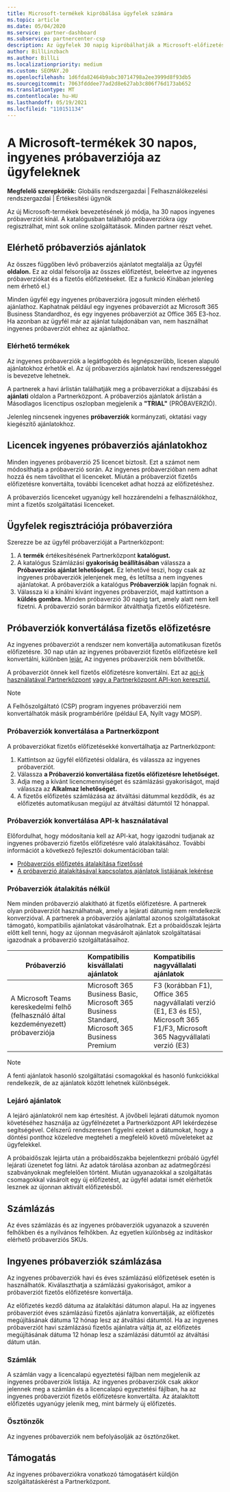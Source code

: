 ```yaml
---
title: Microsoft-termékek kipróbálása ügyfelek számára
ms.topic: article
ms.date: 05/04/2020
ms.service: partner-dashboard
ms.subservice: partnercenter-csp
description: Az ügyfelek 30 napig kipróbálhatják a Microsoft-előfizetési termékeket. Regisztráljon ezekre az ingyenes próbaverziókra a katalógusban, ahogy számos online szolgáltatások.
author: BillLinzbach
ms.author: BillLi
ms.localizationpriority: medium
ms.custom: SEOMAY.20
ms.openlocfilehash: 1d6fda82464b9abc30714798a2ee3999d8f93db5
ms.sourcegitcommit: 7063fdddee77ad2d8e627ab3c806f76d173ab652
ms.translationtype: MT
ms.contentlocale: hu-HU
ms.lasthandoff: 05/19/2021
ms.locfileid: "110151134"
---
```

# <a name="give-customers-30-day-free-trials-of-microsoft-products"></a>A Microsoft-termékek 30 napos, ingyenes próbaverziója az ügyfeleknek

**Megfelelő szerepkörök:** Globális rendszergazdai | Felhasználókezelési rendszergazdai | Értékesítési ügynök

Az új Microsoft-termékek bevezetésének jó módja, ha 30 napos ingyenes próbaverziót kínál. A katalógusban található próbaverziókra úgy regisztrálhat, mint sok online szolgáltatások. Minden partner részt vehet.

## <a name="available-trial-offers"></a>Elérhető próbaverziós ajánlatok

Az összes függőben lévő próbaverziós ajánlatot megtalálja az Ügyfél **oldalon.** Ez az oldal felsorolja az összes előfizetést, beleértve az ingyenes próbaverziókat és a fizetős előfizetéseket. (Ez a funkció Kínában jelenleg nem érhető el.)

Minden ügyfél egy ingyenes próbaverzióra jogosult minden elérhető ajánlathoz. Kaphatnak például egy ingyenes próbaverziót az Microsoft 365 Business Standardhoz, és egy ingyenes próbaverziót az Office 365 E3-hoz. Ha azonban az ügyfél már az ajánlat tulajdonában van, nem használhat ingyenes próbaverziót ehhez az ajánlathoz.

### <a name="available-products"></a>Elérhető termékek

Az ingyenes próbaverziók a legátfogóbb és legnépszerűbb, licesen alapuló ajánlatokhoz érhetők el. Az új próbaverziós ajánlatok havi rendszerességgel is bevezetve lehetnek.

A partnerek a havi árlistán találhatják meg a próbaverziókat a díjszabási és **ajánlati** oldalon a Partnerközpont. A próbaverziós ajánlatok árlistán a Másodlagos licenctípus oszlopban megjelenik a **"TRIAL"** (PRÓBAVERZIÓ).

Jelenleg nincsenek ingyenes **próbaverziók** kormányzati, oktatási vagy kiegészítő ajánlatokhoz.

## <a name="licenses-for-free-trial-offers"></a>Licencek ingyenes próbaverziós ajánlatokhoz

Minden ingyenes próbaverzió 25 licencet biztosít. Ezt a számot nem módosíthatja a próbaverzió során. Az ingyenes próbaverzióban nem adhat hozzá és nem távolíthat el licenceket. Miután a próbaverziót fizetős előfizetésre konvertálta, további licenceket adhat hozzá az előfizetéshez.

A próbaverziós licenceket ugyanúgy kell hozzárendelni a felhasználókhoz, mint a fizetős szolgáltatási licenceket.

## <a name="sign-customers-up-for-trials"></a>Ügyfelek regisztrációja próbaverzióra

Szerezze be az ügyfél próbaverzióját a Partnerközpont:

1. A **termék** értékesítésének Partnerközpont **katalógust.** 
2. A katalógus Számlázási **gyakoriság beállításában** válassza a **Próbaverziós ajánlat lehetőséget.** Ez lehetővé teszi, hogy csak az ingyenes próbaverziók jelenjenek meg, és letiltsa a nem ingyenes ajánlatokat. A próbaverziók a katalógus **Próbaverziók** lapján fognak ni.
3. Válassza ki a kínálni kívánt ingyenes próbaverziót, majd kattintson a **küldés gombra.** Minden próbaverzió 30 napig tart, amely alatt nem kell fizetni. A próbaverzió során bármikor átválthatja fizetős előfizetésre.

## <a name="converting-trials-to-paid-subscriptions"></a>Próbaverziók konvertálása fizetős előfizetésre

Az ingyenes próbaverziót a rendszer nem konvertálja automatikusan fizetős előfizetésre. 30 nap után az ingyenes próbaverziót fizetős előfizetésre kell konvertálni, különben [lejár.](#expiring-offers) Az ingyenes próbaverziók nem bővíthetők.

A próbaverziót önnek kell fizetős előfizetésre konvertálni. Ezt az [api-k használatával Partnerközpont](#convert-trials-using-partner-center) [vagy a Partnerközpont API-kon keresztül.](#convert-trials-using-apis)

> [!NOTE]
> A Felhőszolgáltató (CSP) program ingyenes próbaverziói nem konvertálhatók másik programbérlőre (például EA, Nyílt vagy MOSP).

### <a name="convert-trials-using-partner-center"></a>Próbaverziók konvertálása a Partnerközpont

A próbaverziókat fizetős előfizetésekké konvertálhatja az Partnerközpont:

1. Kattintson az ügyfél előfizetési oldalára, és válassza az ingyenes próbaverziót.
2. Válassza **a Próbaverzió konvertálása fizetős előfizetésre lehetőséget.**
3. Adja meg a kívánt licencmennyiséget és számlázási gyakoriságot, majd válassza az **Alkalmaz lehetőséget.**
4. A fizetős előfizetés számlázása az átváltási dátummal kezdődik, és az előfizetés automatikusan megújul az átváltási dátumtól 12 hónappal. 

### <a name="convert-trials-using-apis"></a>Próbaverziók konvertálása API-k használatával

Előfordulhat, hogy módosítania kell az API-kat, hogy igazodni tudjanak az ingyenes próbaverzió fizetős előfizetésre való átalakításához. További információt a következő fejlesztői dokumentációban talál:

- [Próbaverziós előfizetés átalakítása fizetőssé](/partner-center/develop/convert-a-trial-subscription-to-paid)
- [A próbaverzió átalakításával kapcsolatos ajánlatok listájának lekérése](/partner-center/develop/get-a-list-of-trial-conversion-offers)

### <a name="trials-without-conversions"></a>Próbaverziók átalakítás nélkül

Nem minden próbaverzió alakítható át fizetős előfizetésre. A partnerek olyan próbaverziót használhatnak, amely a lejárati dátumig nem rendelkezik konverzióval. A partnerek a próbaverziós ajánlattal azonos szolgáltatásokat támogató, kompatibilis ajánlatokat vásárolhatnak.  Ezt a próbaidőszak lejárta előtt kell tenni, hogy az újonnan megvásárolt ajánlatok szolgáltatásai igazodnak a próbaverzió szolgáltatásaihoz. 

|**Próbaverzió**   |**Kompatibilis kisvállalati ajánlatok**   |**Kompatibilis nagyvállalati ajánlatok**   |
|----------------------------|:---------------------------------|:------------------------------------------|
|A Microsoft Teams kereskedelmi felhő (felhasználó által kezdeményezett) próbaverziója   |Microsoft 365 Business Basic, Microsoft 365 Business Standard, Microsoft 365 Business Premium   | F3 (korábban F1), Office 365 nagyvállalati verzió (E1, E3 és E5), Microsoft 365 F1/F3, Microsoft 365 Nagyvállalati verzió (E3)   |

>[!NOTE]
>A fenti ajánlatok hasonló szolgáltatási csomagokkal és hasonló funkciókkal rendelkezik, de az ajánlatok között lehetnek különbségek.

### <a name="expiring-offers"></a>Lejáró ajánlatok

A lejáró ajánlatokról nem kap értesítést. A jövőbeli lejárati dátumok nyomon követéséhez használja az ügyfélnézetet a Partnerközpont API lekérdezése segítségével. Célszerű rendszeresen figyelni ezeket a dátumokat, hogy a döntési ponthoz közeledve megteheti a megfelelő követő műveleteket az ügyfelekkel.

A próbaidőszak lejárta után a próbaidőszakba bejelentkezni próbáló ügyfél lejárati üzenetet fog látni. Az adatok tárolása azonban az adatmegőrzési szabványoknak megfelelően történt. Miután ugyanazokkal a szolgáltatás csomagokkal vásárolt egy új előfizetést, az ügyfél adatai ismét elérhetők lesznek az újonnan aktivált előfizetésből.

## <a name="billing"></a>Számlázás

Az éves számlázás és az ingyenes próbaverziók ugyanazok a szuverén felhőkben és a nyilvános felhőkben. Az egyetlen különbség az indításkor elérhető próbaverziós SKUs.

## <a name="billing-for-free-trials"></a>Ingyenes próbaverziók számlázása

Az ingyenes próbaverziók havi és éves számlázású előfizetések esetén is használhatók. Kiválaszthatja a számlázási gyakoriságot, amikor a próbaverziót fizetős előfizetésre konvertálja.

Az előfizetés kezdő dátuma az átalakítási dátumon alapul. Ha az ingyenes próbaverziót éves számlázású fizetős ajánlatra konvertálják, az előfizetés megújításának dátuma 12 hónap lesz az átváltási dátumtól. Ha az ingyenes próbaverziót havi számlázású fizetős ajánlatra váltja át, az előfizetés megújításának dátuma 12 hónap lesz a számlázási dátumtól az átváltási dátum után.

### <a name="invoices"></a>Számlák

A számlán vagy a licencalapú egyeztetési fájlban nem megjelenik az ingyenes próbaverziók listája. Az ingyenes próbaverziók csak akkor jelennek meg a számlán és a licencalapú egyeztetési fájlban, ha az ingyenes próbaverziót fizetős előfizetésre konvertálta. Az átalakított előfizetés ugyanúgy jelenik meg, mint bármely új előfizetés.

### <a name="incentives"></a>Ösztönzők

Az ingyenes próbaverziók nem befolyásolják az ösztönzőket.

## <a name="support"></a>Támogatás

Az ingyenes próbaverziókra vonatkozó támogatásért küldjön szolgáltatáskérést a Partnerközpont.